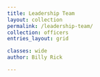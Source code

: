 ```yaml
---
title: Leadership Team
layout: collection
permalink: /leadership-team/
collection: officers
entries_layout: grid

classes: wide
author: Billy Rick

---
```

